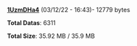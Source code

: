 [**1UzmDHa4**](/data/1UzmDHa4.txt) (03/12/22 - 16:43)- 12779 bytes

**Total Datas**: 6311

**Total Size**: 35.92 MB / 35.9 MB